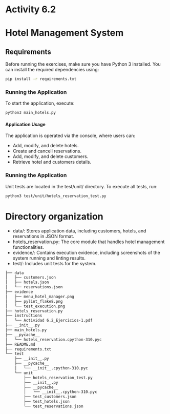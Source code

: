 # Activity 6.2
# Hotel Management System

## Requirements
Before running the exercises, make sure you have Python 3 installed. You can install the required dependencies using:

```sh
pip install -r requirements.txt
```

### Running the Application
To start the application, execute:

```sh
python3 main_hotels.py
```

#### Application Usage
The application is operated via the console, where users can:

- Add, modify, and delete hotels.
- Create and cancell reservations.
- Add, modify, and delete customers.
- Retrieve hotel and customers details.

### Running the Application
Unit tests are located in the test/unit/ directory. To execute all tests, run:
```sh
python3 test/unit/hotels_reservation_test.py
```
# Directory organization
- data/: Stores application data, including customers, hotels, and reservations in JSON format.
- hotels_reservation.py: The core module that handles hotel management functionalities.
- evidence/: Contains execution evidence, including screenshots of the system running and linting results.
- test/: Includes unit tests for the system.
```sh
├── data
│   ├── customers.json
│   ├── hotels.json
│   └── reservations.json
├── evidence
│   ├── menu_hotel_manager.png
│   ├── pylint_flake8.png
│   └── test_execution.png
├── hotels_reservation.py
├── instructions
│   └── Actividad 6.2_Ejercicios-1.pdf
├── __init__.py
├── main_hotels.py
├── __pycache__
│   └── hotels_reservation.cpython-310.pyc
├── README.md
├── requirements.txt
└── test
    ├── __init__.py
    ├── __pycache__
    │   └── __init__.cpython-310.pyc
    └── unit
        ├── hotels_reservation_test.py
        ├── __init__.py
        ├── __pycache__
        │   └── __init__.cpython-310.pyc
        ├── test_customers.json
        ├── test_hotels.json
        └── test_reservations.json

```

